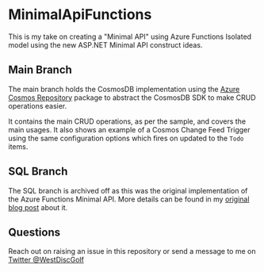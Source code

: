 # MinimalApiFunctions

This is my take on creating a "Minimal API" using Azure Functions Isolated model using the new ASP.NET Minimal API construct ideas.

## Main Branch

The main branch holds the CosmosDB implementation using the [Azure Cosmos Repository](https://github.com/IEvangelist/azure-cosmos-dotnet-repository) package to abstract the CosmosDB SDK to make CRUD operations easier.

It contains the main CRUD operations, as per the sample, and covers the main usages. It also shows an example of a Cosmos Change Feed Trigger using the same configuration options which fires on updated to the `Todo` items.

## SQL Branch

The SQL branch is archived off as this was the original implementation of the Azure Functions Minimal API. More details can be found in my [original blog post](https://adamstorr.azurewebsites.net/blog/minimal-api-in-net6.0-out-of-process-azure-functions) about it.

## Questions

Reach out on raising an issue in this repository or send a message to me on [Twitter @WestDiscGolf](https://twitter.com/WestDiscGolf)
